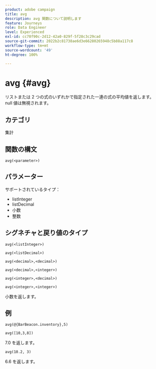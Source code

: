 ```yaml
---
product: adobe campaign
title: avg
description: avg 関数について説明します
feature: Journeys
role: Data Engineer
level: Experienced
exl-id: cc70f90c-2d12-42a0-829f-5f28c3c29cad
source-git-commit: 2022b2c81738ae6d3e66280265948c5b88a117c8
workflow-type: tm+mt
source-wordcount: '49'
ht-degree: 100%

---
```


# avg {#avg}

リストまたは 2 つの式のいずれかで指定された一連の式の平均値を返します。null 値は無視されます。


## カテゴリ

集計

## 関数の構文

`avg(<parameter>)`

## パラメーター

サポートされているタイプ：

* listInteger
* listDecimal
* 小数
* 整数

## シグネチャと戻り値のタイプ

`avg(<listInteger>)`

`avg(<listDecimal>)`

`avg(<decimal>,<decimal>)`

`avg(<decimal>,<integer>)`

`avg(<integer>,<decimal>)`

`avg(<integer>,<integer>)`

小数を返します。

## 例

`avg(@{BarBeacon.inventory},5)`

`avg([10,3,8])`

7.0 を返します。

`avg(10.2, 3)`

6.6 を返します。
